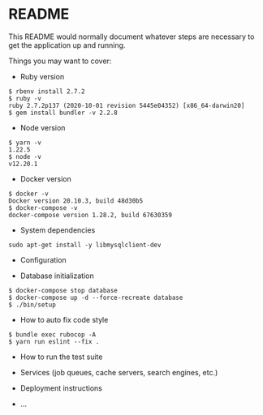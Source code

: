 # README

This README would normally document whatever steps are necessary to get the
application up and running.

Things you may want to cover:

* Ruby version
```
$ rbenv install 2.7.2
$ ruby -v
ruby 2.7.2p137 (2020-10-01 revision 5445e04352) [x86_64-darwin20]
$ gem install bundler -v 2.2.8
```

* Node version
```
$ yarn -v
1.22.5
$ node -v
v12.20.1
```

* Docker version
```
$ docker -v
Docker version 20.10.3, build 48d30b5
$ docker-compose -v
docker-compose version 1.28.2, build 67630359
```

* System dependencies
```
sudo apt-get install -y libmysqlclient-dev
```

* Configuration

* Database initialization
```
$ docker-compose stop database
$ docker-compose up -d --force-recreate database
$ ./bin/setup
```

* How to auto fix code style
```
$ bundle exec rubocop -A
$ yarn run eslint --fix .
```

* How to run the test suite

* Services (job queues, cache servers, search engines, etc.)

* Deployment instructions

* ...
